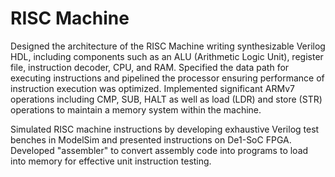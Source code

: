 # RISC Machine

Designed the architecture of the RISC Machine writing synthesizable Verilog HDL, including components such as an ALU (Arithmetic Logic Unit), register file, instruction decoder, CPU, and RAM. Specified the data path for executing instructions and pipelined the processor ensuring performance of instruction execution was optimized. Implemented significant ARMv7 operations including CMP, SUB, HALT as well as load (LDR) and store (STR) operations to maintain a memory system within the machine.

Simulated RISC machine instructions by developing exhaustive Verilog test benches in ModelSim and presented instructions on De1-SoC FPGA. Developed "assembler" to convert assembly code into programs to load into memory for effective unit instruction testing.

